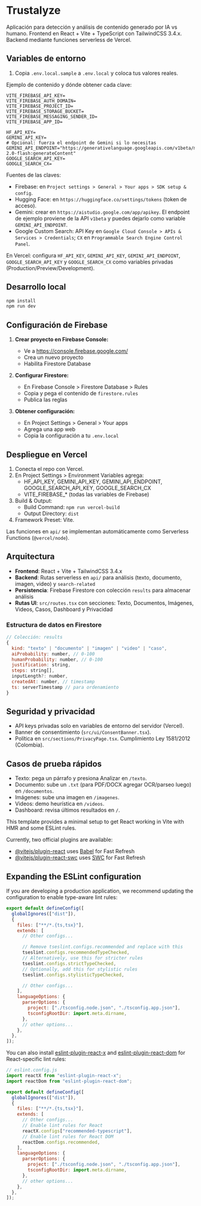 # Trustalyze

Aplicación para detección y análisis de contenido generado por IA vs humano. Frontend en React + Vite + TypeScript con TailwindCSS 3.4.x. Backend mediante funciones serverless de Vercel.

## Variables de entorno

1. Copia `.env.local.sample` a `.env.local` y coloca tus valores reales.

Ejemplo de contenido y dónde obtener cada clave:

```
VITE_FIREBASE_API_KEY=
VITE_FIREBASE_AUTH_DOMAIN=
VITE_FIREBASE_PROJECT_ID=
VITE_FIREBASE_STORAGE_BUCKET=
VITE_FIREBASE_MESSAGING_SENDER_ID=
VITE_FIREBASE_APP_ID=

HF_API_KEY=
GEMINI_API_KEY=
# Opcional: fuerza el endpoint de Gemini si lo necesitas
GEMINI_API_ENDPOINT="https://generativelanguage.googleapis.com/v1beta/models/gemini-2.0-flash:generateContent"
GOOGLE_SEARCH_API_KEY=
GOOGLE_SEARCH_CX=
```

Fuentes de las claves:

- Firebase: en `Project settings > General > Your apps > SDK setup & config`.
- Hugging Face: en `https://huggingface.co/settings/tokens` (token de acceso).
- Gemini: crear en `https://aistudio.google.com/app/apikey`. El endpoint de ejemplo proviene de la API `v1beta` y puedes dejarlo como variable `GEMINI_API_ENDPOINT`.
- Google Custom Search: API Key en `Google Cloud Console > APIs & Services > Credentials`; `CX` en `Programmable Search Engine Control Panel`.

En Vercel: configura `HF_API_KEY`, `GEMINI_API_KEY`, `GEMINI_API_ENDPOINT`, `GOOGLE_SEARCH_API_KEY` y `GOOGLE_SEARCH_CX` como variables privadas (Production/Preview/Development).

## Desarrollo local

```bash
npm install
npm run dev
```

## Configuración de Firebase

1. **Crear proyecto en Firebase Console:**
   - Ve a https://console.firebase.google.com/
   - Crea un nuevo proyecto
   - Habilita Firestore Database

2. **Configurar Firestore:**
   - En Firebase Console > Firestore Database > Rules
   - Copia y pega el contenido de `firestore.rules`
   - Publica las reglas

3. **Obtener configuración:**
   - En Project Settings > General > Your apps
   - Agrega una app web
   - Copia la configuración a tu `.env.local`

## Despliegue en Vercel

1. Conecta el repo con Vercel.
2. En Project Settings > Environment Variables agrega:
   - HF_API_KEY, GEMINI_API_KEY, GEMINI_API_ENDPOINT, GOOGLE_SEARCH_API_KEY, GOOGLE_SEARCH_CX
   - VITE_FIREBASE_* (todas las variables de Firebase)
3. Build & Output:
   - Build Command: `npm run vercel-build`
   - Output Directory: `dist`
4. Framework Preset: Vite.

Las funciones en `api/` se implementan automáticamente como Serverless Functions (`@vercel/node`).

## Arquitectura

- **Frontend**: React + Vite + TailwindCSS 3.4.x
- **Backend**: Rutas serverless en `api/` para análisis (texto, documento, imagen, video) y `search-related`
- **Persistencia**: Firebase Firestore con colección `results` para almacenar análisis
- **Rutas UI**: `src/routes.tsx` con secciones: Texto, Documentos, Imágenes, Videos, Casos, Dashboard y Privacidad

### Estructura de datos en Firestore

```javascript
// Colección: results
{
  kind: "texto" | "documento" | "imagen" | "video" | "caso",
  aiProbability: number, // 0-100
  humanProbability: number, // 0-100
  justification: string,
  steps: string[],
  inputLength?: number,
  createdAt: number, // timestamp
  ts: serverTimestamp // para ordenamiento
}
```

## Seguridad y privacidad

- API keys privadas solo en variables de entorno del servidor (Vercel).
- Banner de consentimiento (`src/ui/ConsentBanner.tsx`).
- Política en `src/sections/PrivacyPage.tsx`. Cumplimiento Ley 1581/2012 (Colombia).

## Casos de prueba rápidos

- Texto: pega un párrafo y presiona Analizar en `/texto`.
- Documento: sube un `.txt` (para PDF/DOCX agregar OCR/parseo luego) en `/documentos`.
- Imágenes: sube una imagen en `/imagenes`.
- Videos: demo heurística en `/videos`.
- Dashboard: revisa últimos resultados en `/`.

This template provides a minimal setup to get React working in Vite with HMR and some ESLint rules.

Currently, two official plugins are available:

- [@vitejs/plugin-react](https://github.com/vitejs/vite-plugin-react/blob/main/packages/plugin-react) uses [Babel](https://babeljs.io/) for Fast Refresh
- [@vitejs/plugin-react-swc](https://github.com/vitejs/vite-plugin-react/blob/main/packages/plugin-react-swc) uses [SWC](https://swc.rs/) for Fast Refresh

## Expanding the ESLint configuration

If you are developing a production application, we recommend updating the configuration to enable type-aware lint rules:

```js
export default defineConfig([
  globalIgnores(["dist"]),
  {
    files: ["**/*.{ts,tsx}"],
    extends: [
      // Other configs...

      // Remove tseslint.configs.recommended and replace with this
      tseslint.configs.recommendedTypeChecked,
      // Alternatively, use this for stricter rules
      tseslint.configs.strictTypeChecked,
      // Optionally, add this for stylistic rules
      tseslint.configs.stylisticTypeChecked,

      // Other configs...
    ],
    languageOptions: {
      parserOptions: {
        project: ["./tsconfig.node.json", "./tsconfig.app.json"],
        tsconfigRootDir: import.meta.dirname,
      },
      // other options...
    },
  },
]);
```

You can also install [eslint-plugin-react-x](https://github.com/Rel1cx/eslint-react/tree/main/packages/plugins/eslint-plugin-react-x) and [eslint-plugin-react-dom](https://github.com/Rel1cx/eslint-react/tree/main/packages/plugins/eslint-plugin-react-dom) for React-specific lint rules:

```js
// eslint.config.js
import reactX from "eslint-plugin-react-x";
import reactDom from "eslint-plugin-react-dom";

export default defineConfig([
  globalIgnores(["dist"]),
  {
    files: ["**/*.{ts,tsx}"],
    extends: [
      // Other configs...
      // Enable lint rules for React
      reactX.configs["recommended-typescript"],
      // Enable lint rules for React DOM
      reactDom.configs.recommended,
    ],
    languageOptions: {
      parserOptions: {
        project: ["./tsconfig.node.json", "./tsconfig.app.json"],
        tsconfigRootDir: import.meta.dirname,
      },
      // other options...
    },
  },
]);
```

